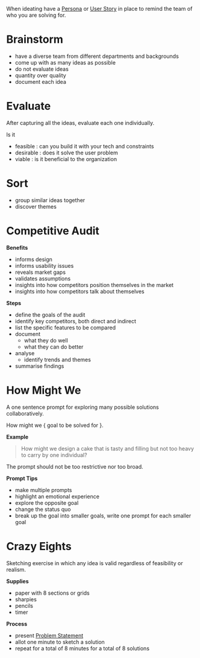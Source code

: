 When ideating have a [Persona](Tooling/Persona.md) or [User Story](Tooling/User%20Story.md) in place to remind the team of who you are solving for.

# Brainstorm

- have a diverse team from different departments and backgrounds
- come up with as many ideas as possible
- do not evaluate ideas
- quantity over quality
- document each idea

# Evaluate

After capturing all the ideas, evaluate each one individually.

Is it

- feasible : can you build it with your tech and constraints
- desirable : does it solve the user problem
- viable : is it beneficial to the organization

# Sort

- group similar ideas together
- discover themes

# Competitive Audit

**Benefits**

- informs design
- informs usability issues
- reveals market gaps
- validates assumptions
- insights into how competitors position themselves in the market
- insights into how competitors talk about themselves

**Steps**

- define the goals of the audit
- identify key competitors, both direct and indirect
- list the specific features to be compared
- document
	- what they do well
	- what they can do better
- analyse
	- identify trends and themes
- summarise findings

# How Might We

A one sentence prompt for exploring many possible solutions collaboratively.

How might we { goal to be solved for }.

**Example**

> How might we design a cake that is tasty and filling but not too heavy to carry by one individual?

The prompt should not be too restrictive nor too broad.

**Prompt Tips**

- make multiple prompts
- highlight an emotional experience
- explore the opposite goal
- change the status quo
- break up the goal into smaller goals, write one prompt for each smaller goal

# Crazy Eights

Sketching exercise in which any idea is valid regardless of feasibility or realism.

**Supplies**

- paper with 8 sections or grids
- sharpies
- pencils
- timer

**Process**

- present [Problem Statement](Design%20Thinking/2-Define.md#Problem%20Statement)
- allot one minute to sketch a solution
- repeat for a total of 8 minutes for a total of 8 solutions
